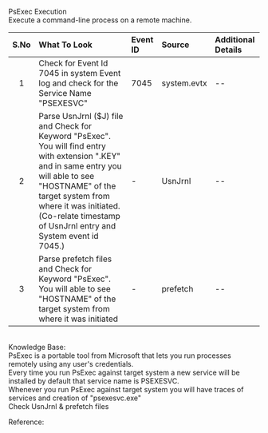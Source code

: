 PsExec Execution
</br>
Execute a command-line process on a remote machine.
</br>

|S.No|What To Look|Event ID|Source|Additional Details|
|:-----:|:----------------|:---------|:--------------------|:--------------------|
|1  | Check for Event Id 7045 in system Event log and check for the Service Name "PSEXESVC"  |  7045 | system.evtx  | -- |
|2  | Parse UsnJrnl ($J) file and Check for Keyword "PsExec". You will find entry with extension ".KEY" and in same entry you will able to see "HOSTNAME" of the target system from where it was initiated. (Co-relate timestamp of UsnJrnl entry and System event id 7045.)   |  - | UsnJrnl  | -- |
|3  | Parse prefetch files and Check for Keyword "PsExec". You will able to see "HOSTNAME" of the target system from where it was initiated   |  - | prefetch | -- |

</br>
Knowledge Base:</br>
PsExec is a portable tool from Microsoft that lets you run processes remotely using any user's credentials.</br>
Every time you run PsExec against target system a new service will be installed by default that service name is PSEXESVC. </br>
Whenever you run PsExec against target system you will have traces of services and creation of "psexesvc.exe" </br>
Check UsnJrnl & prefetch files </br>




Reference:</br>

